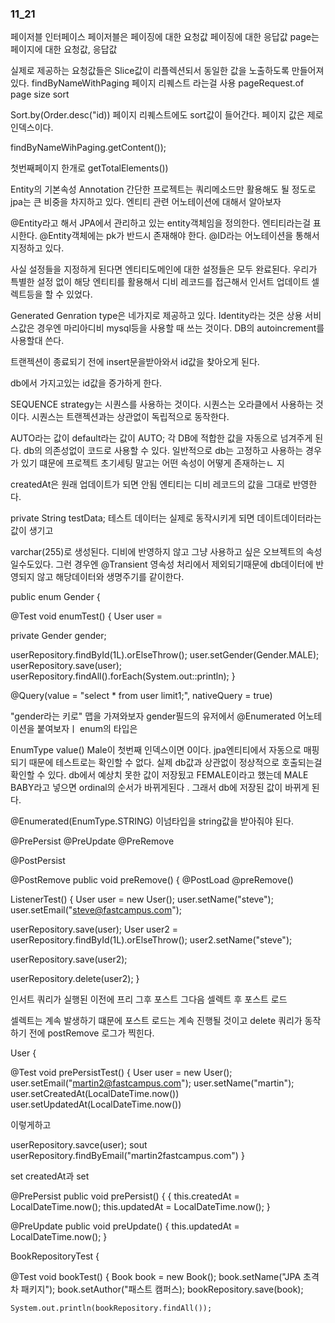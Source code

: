 ### 11_21

페이저블 인터페이스 페이저블은 페이징에 대한 요청값 페이징에 대한 응답값
page는 페이지에 대한 요청값, 응답값 

실제로 제공하는 요청값들은 Slice값이 리플렉션되서 동일한 값을 노출하도록 만들어져있다. 
findByNameWithPaging 페이지 리퀘스트 라는걸 사용
pageRequest.of page size sort

Sort.by(Order.desc("id))
페이지 리퀘스트에도 sort값이 들어간다. 페이지 값은 제로 인덱스이다. 

findByNameWihPaging.getContent());

첫번째페이지 한개로 
getTotalElements())

Entity의 기본속성 Annotation 간단한 프로젝트는 쿼리메소드만 활용해도 될 정도로 
jpa는 큰 비중을 차지하고 있다. 
엔티티 관련 어노테이션에 대해서 알아보자 

@Entity라고 해서 JPA에서 관리하고 있는 entity객체임을 정의한다. 
엔티티라는걸 표시한다. 
@Entity객체에는 pk가 반드시 존재해야 한다. 
@ID라는 어노테이션을 통해서 지정하고 있다. 

사실 설정들을 지정하게 된다면 엔티티도메인에 대한 설정들은 모두 완료된다. 
우리가 특별한 설정 없이 해당 엔티티를 활용해서 디비 레코드를 접근해서 인서트 업데이트 
셀렉트등을 할 수 있었다. 

Generated Genration type은 네가지로 제공하고 있다. Identity라는 것은 
상용 서비스값은 경우엔 마리아디비 mysql등을 사용할 때 쓰는 것이다. 
DB의 autoincrement를 사용할대 쓴다. 

트랜젝션이 종료되기 전에 insert문을받아와서 id값을 찾아오게 된다. 

db에서 가지고있는 id값을 증가하게 한다. 

SEQUENCE strategy는 시퀀스를 사용하는 것이다.
시퀀스는 오라클에서 사용하는 것이다.
시퀀스는 트랜젝션과는 상관없이 독립적으로 동작한다.

AUTO라는 값이 default라는 값이 AUTO;
각 DB에 적합한 값을 자동으로 넘겨주게 된다. db의 의존성없이 코드로 사용할 수 있다. 
일반적으로 db는 고정하고 사용하는 경우가 있기 떄문에 프로젝트 초기세팅 말고는 어떤 속성이 어떻게
존재하는ㄴ 지 

createdAt은 원래 업데이트가 되면 안됨
엔티티는 디비 레코드의 값을 그대로 반영한다. 

private String testData;
테스트 데이터는 실제로 동작시키게 되면 
데이트데이터라는 값이 생기고 

varchar(255)로 생성된다.
디비에 반영하지 않고 그냥 사용하고 싶은 오브젝트의 속성일수도있다. 
그런 경우엔
@Transient 영속성 처리에서 제외되기때문에 db데이터에 반영되지 않고 
해당데이터와 생명주기를 같이한다. 

public enum Gender {
 
@Test 
void enumTest() {
User user = 

private Gender gender;

userRepository.findById(1L).orElseThrow();
user.setGender(Gender.MALE);
userRepository.save(user);
userRepository.findAll().forEach(System.out::println);
}

@Query(value = "select * from user limit1;", nativeQuery = true)

"gender라는 키로" 맵을 가져와보자 
gender필드의 유저에서 
@Enumerated 어노테이션을 붙여보자ㅣ
enum의 타입은 

EnumType value() Male이 첫번째 인덱스이면 0이다.
jpa엔티티에서 자동으로 매핑되기 때문에 테스트로는 확인할 수 없다. 
실제 db값과 상관없이 정상적으로 호출되는걸 확인할 수 있다. 
db에서 예상치 못한 값이 저장됬고 
FEMALE이라고 했는데 
MALE
BABY라고 넣으면
ordinal의 순서가 바뀌게된다 .
그래서 db에 저장된 값이 바뀌게 된다.

@Enumerated(EnumType.STRING)
이넘타입을 string값을  받아줘야 된다. 

@PrePersist
@PreUpdate
@PreRemove

@PostPersist

@PostRemove
public void preRemove() {
@PostLoad
@preRemove()

ListenerTest() {
User user = new User();
user.setName("steve");
user.setEmail("steve@fastcampus.com");

userRepository.save(user);
User user2 = userRepository.findById(1L).orElseThrow();
user2.setName("steve");

userRepository.save(user2);

userRepository.delete(user2);
}

인서트 쿼리가 실행된 이전에 프리 
그후 포스트 
그다음 셀렉트 후 포스트 로드

셀렉트는 계속 발생하기 떄문에 포스트 로드는 계속 진행될 것이고 
delete 쿼리가 동작하기 전에 postRemove 로그가 찍힌다.

User {

@Test
void prePersistTest() {
User user = new User();
user.setEmail("martin2@fastcampus.com");
user.setName("martin");
user.setCreatedAt(LocalDateTime.now())
user.setUpdatedAt(LocalDateTime.now())

이렇게하고 

userRepository.savce(user);
sout    userRepository.findByEmail("martin2fastcampus.com")
}

set createdAt과 set

@PrePersist
public void prePersist() { {
this.createdAt = LocalDateTime.now();
this.updatedAt = LocalDateTime.now();
}


@PreUpdate
public void preUpdate() {
this.updatedAt = LocalDateTime.now();
}

BookRepositoryTest {

@Test
void bookTest() {
    Book book = new Book();
    book.setName("JPA 초격차 패키지");
    book.setAuthor("패스트 캠퍼스);
    bookRepository.save(book);

    System.out.println(bookRepository.findAll());














































